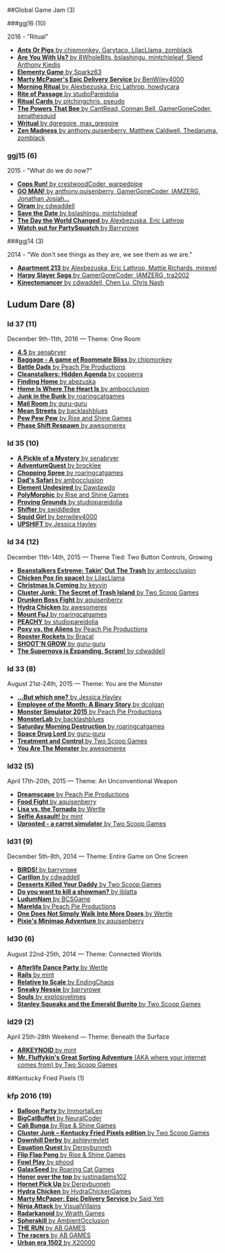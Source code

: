 ##Global Game Jam (3)

###ggj16 (10)

2016 - "Ritual"

* [**Ants Or Pigs** by chipmonkey, Garytaco, LilacLlama, zomblack](http://globalgamejam.org/2016/games/ants-or-pigs)
* [**Are You With Us?** by 8WholeBits, bslashingu, mintchipleaf, Slend Anthony Kiedis](http://globalgamejam.org/2016/games/are-you-us)
* [**Elementy Game** by Sparkz63](http://globalgamejam.org/2016/games/elementy-game)
* [**Marty McPaper's Epic Delivery Service** by BenWiley4000](http://globalgamejam.org/2016/games/marty-mcpapers-epic-delivery-service)
* [**Morning Ritual** by Alexbezuska, Eric Lathrop, howdycara](http://globalgamejam.org/2016/games/morning-ritual-13)
* [**Rite of Passage** by studioPareidolia](http://globalgamejam.org/2016/games/rite-passage-13)
* [**Ritual Cards** by pitchingchris, pseudo](http://globalgamejam.org/2016/games/ritual-cards-0)
* [**The Powers That Bee** by CantRead, Connan Bell, GamerGoneCoder, senathesquid](http://globalgamejam.org/2016/games/powers-bee)
* [**Writual** by dgregoire, max_gregoire](http://globalgamejam.org/2016/games/writual)
* [**Zen Madness** by anthony.quisenberry, Matthew Caldwell, Thedaruma, zomblack](http://globalgamejam.org/2016/games/zen-madness)

### ggj15 (6)

2015 - "What do we do now?"

* [**Cops Run!** by crestwoodCoder, warpedpipe](http://globalgamejam.org/2015/games/cops-run)
* [**GO MAN!** by anthony.quisenberry, GamerGoneCoder, IAMZERG, Jonathan Josiah...](http://globalgamejam.org/2015/games/go-man)
* [**Oiram** by cdwaddell](http://globalgamejam.org/2015/games/oiram)
* [**Save the Date** by bslashingu, mintchipleaf](http://globalgamejam.org/2015/games/save-date)
* [**The Day the World Changed** by Alexbezuska, Eric Lathrop](http://globalgamejam.org/2015/games/day-world-changed)
* [**Watch out for PartySquatch** by Barryrowe](http://globalgamejam.org/2015/games/watch-out-partysquatch)

###ggj14 (3)

2014 - "We don't see things as they are, we see them as we are."

* [**Apartment 213** by Alexbezuska, Eric Lathrop, Mattie Richards, mjrevel](http://globalgamejam.org/2014/games/apartment-213)
* [**Harpy Slayer Saga** by GamerGoneCoder, IAMZERG, tra2002](http://globalgamejam.org/2014/games/harpy-slayer-saga)
* [**Kinectomancer** by cdwaddell, Chen Lu, Chris Nash](http://globalgamejam.org/2014/games/kinectomancer)


## Ludum Dare (8)

### ld 37 (11)

December 9th-11th, 2016 — Theme: One Room

* [**4.5** by senabryer](http://ludumdare.com/compo/ludum-dare-37/?action=preview&uid=90468)
* [**Baggage - A game of Roommate Bliss** by chipmonkey](http://ludumdare.com/compo/ludum-dare-37/?action=preview&uid=63943)
* [**Battle Dads** by Peach Pie Productions](http://ludumdare.com/compo/ludum-dare-37/?action=preview&uid=40673)
* [**Cleanstalkers: Hidden Agenda** by cooperra](http://ludumdare.com/compo/ludum-dare-37/?action=preview&uid=64869)
* [**Finding Home** by abezuska](http://ludumdare.com/compo/ludum-dare-37/?action=preview&uid=34387)
* [**Home Is Where The Heart Is** by ambocclusion](http://ludumdare.com/compo/ludum-dare-37/?action=preview&uid=58187)
* [**Junk in the Bunk** by roaringcatgames](http://ludumdare.com/compo/ludum-dare-37/?action=preview&uid=58120)
* [**Mail Room** by guru-guru](http://ludumdare.com/compo/ludum-dare-37/?action=preview&uid=8310)
* [**Mean Streets** by backlashblues](http://ludumdare.com/compo/ludum-dare-37/?action=preview&uid=57618)
* [**Pew Pew Pew** by Rise and Shine Games](http://ludumdare.com/compo/ludum-dare-37/?action=preview&uid=92205)
* [**Phase Shift Respawn** by awesomerex](http://ludumdare.com/compo/ludum-dare-37/?action=preview&uid=35711)

### ld 35 (10)

* [**A Pickle of a Mystery** by senabryer](http://ludumdare.com/compo/ludum-dare-35/?action=preview&uid=90468)
* [**AdventureQuest** by brocklee](http://ludumdare.com/compo/ludum-dare-35/?action=preview&uid=93281)
* [**Chopping Spree** by roaringcatgames](http://ludumdare.com/compo/ludum-dare-35/?action=preview&uid=58120)
* [**Dad's Safari** by ambocclusion](http://ludumdare.com/compo/ludum-dare-35/?action=preview&uid=58187)
* [**Element Undesired** by Dawdawdo](http://ludumdare.com/compo/ludum-dare-35/?action=preview&uid=91697)
* [**PolyMorphic** by Rise and Shine Games](http://ludumdare.com/compo/ludum-dare-35/?action=preview&uid=92205)
* [**Proving Grounds** by studiopareidolia](http://ludumdare.com/compo/ludum-dare-35/?action=preview&uid=62399)
* [**Shifter** by swiddledee](http://ludumdare.com/compo/ludum-dare-35/?action=preview&uid=55411)
* [**Squid Girl** by benwiley4000](http://ludumdare.com/compo/ludum-dare-35/?action=preview&uid=64674)
* [**UPSHIFT** by Jessica Hayley](http://ludumdare.com/compo/ludum-dare-35/?action=preview&uid=36120)

### ld 34 (12)

December 11th-14th, 2015 — Theme Tied: Two Button Controls, Growing

* [**Beanstalkers Extreme: Takin' Out The Trash** by ambocclusion](http://ludumdare.com/compo/ludum-dare-34/?action=preview&uid=58187)
* [**Chicken Pox (in space)** by LilacLlama](http://ludumdare.com/compo/ludum-dare-34/?action=preview&uid=50731)
* [**Christmas Is Coming** by keyvin](http://ludumdare.com/compo/ludum-dare-34/?action=preview&uid=64895)
* [**Cluster Junk: The Secret of Trash Island** by Two Scoop Games](http://ludumdare.com/compo/ludum-dare-34/?action=preview&uid=37347)
* [**Drunken Boss Fight** by aquisenberry](http://ludumdare.com/compo/ludum-dare-34/?action=preview&uid=36765)
* [**Hydra Chicken** by awesomerex](http://ludumdare.com/compo/ludum-dare-34/?action=preview&uid=35711)
* [**Mount FuJ** by roaringcatgames](http://ludumdare.com/compo/ludum-dare-34/?action=preview&uid=58120)
* [**PEACHY** by studiopareidolia](http://ludumdare.com/compo/ludum-dare-34/?action=preview&uid=62399)
* [**Poxy vs. the Aliens** by Peach Pie Productions](http://ludumdare.com/compo/ludum-dare-34/?action=preview&uid=40673)
* [**Rooster Rockets** by Bracal](http://ludumdare.com/compo/ludum-dare-34/?action=preview&uid=66272)
* [**SHOOT'N GROW** by guru-guru](http://ludumdare.com/compo/ludum-dare-34/?action=preview&uid=8310)
* [**The Supernova is Expanding, Scram!** by cdwaddell](http://ludumdare.com/compo/ludum-dare-34/?action=preview&uid=36440)

### ld 33 (8)

August 21st-24th, 2015 — Theme: You are the Monster

* [**...But which one?** by Jessica Hayley](http://ludumdare.com/compo/ludum-dare-33/?action=preview&uid=36120)
* [**Employee of the Month: A Binary Story** by dcolgan](http://ludumdare.com/compo/ludum-dare-33/?action=preview&uid=2293)
* [**Monster Simulator 2015** by Peach Pie Productions](http://ludumdare.com/compo/ludum-dare-33/?action=preview&uid=40673)
* [**MonsterLab** by backlashblues](http://ludumdare.com/compo/ludum-dare-33/?action=preview&uid=57618)
* [**Saturday Morning Destruction** by roaringcatgames](http://ludumdare.com/compo/ludum-dare-33/?action=preview&uid=58120)
* [**Space Drug Lord** by guru-guru](http://ludumdare.com/compo/ludum-dare-33/?action=preview&uid=8310)
* [**Treatment and Control** by Two Scoop Games](http://ludumdare.com/compo/ludum-dare-33/?action=preview&uid=37347)
* [**You Are The Monster** by awesomerex](http://ludumdare.com/compo/ludum-dare-33/?action=preview&uid=35711)

### ld32 (5)

April 17th-20th, 2015 — Theme: An Unconventional Weapon

* [**Dreamscape** by Peach Pie Productions](http://ludumdare.com/compo/ludum-dare-32/?action=preview&uid=40673)
* [**Food Fight** by aquisenberry](http://ludumdare.com/compo/ludum-dare-32/?action=preview&uid=36765)
* [**Lisa vs. the Tornado** by Wertle](http://ludumdare.com/compo/ludum-dare-32/?action=preview&uid=22452)
* [**Selfie Assault!** by mint](http://ludumdare.com/compo/ludum-dare-32/?action=preview&uid=34790)
* [**Uprooted - a carrot simulator** by Two Scoop Games](http://ludumdare.com/compo/ludum-dare-32/?action=preview&uid=37347)

### ld31 (9)

December 5th-8th, 2014 — Theme: Entire Game on One Screen

* [**BIRDS!** by barryrowe](http://ludumdare.com/compo/ludum-dare-31/?action=preview&uid=34236)
* [**Carillon** by cdwaddell](http://ludumdare.com/compo/ludum-dare-31/?action=preview&uid=36440)
* [**Desserts Killed Your Daddy** by Two Scoop Games](http://ludumdare.com/compo/ludum-dare-31/?action=preview&uid=37347)
* [**Do you want to kill a showman?** by jblatta](http://ludumdare.com/compo/ludum-dare-31/?action=preview&uid=46683)
* [**LudumNam** by BCSGame](http://ludumdare.com/compo/ludum-dare-31/?action=preview&uid=47412)
* [**Marelda** by Peach Pie Productions](http://ludumdare.com/compo/ludum-dare-31/?action=preview&uid=40673)
* [**One Does Not Simply Walk Into More Doors** by Wertle](http://ludumdare.com/compo/ludum-dare-31/?action=preview&uid=22452)
* [**Pixie's Minimap Adventure** by aquisenberry](http://ludumdare.com/compo/ludum-dare-31/?action=preview&uid=36765)

### ld30 (6)

August 22nd-25th, 2014 — Theme: Connected Worlds

* [**Afterlife Dance Party** by Wertle](http://ludumdare.com/compo/ludum-dare-30/?action=preview&uid=22452)
* [**Rails** by mint](http://ludumdare.com/compo/ludum-dare-30/?action=preview&uid=34790)
* [**Relative to Scale** by EndingChaos](http://ludumdare.com/compo/ludum-dare-30/?action=preview&uid=40673)
* [**Sneaky Nessie** by barryrowe](http://ludumdare.com/compo/ludum-dare-30/?action=preview&uid=34236)
* [**Souls** by explosivelimes](http://ludumdare.com/compo/ludum-dare-30/?action=preview&uid=41123)
* [**Stanley Squeaks and the Emerald Burrito** by Two Scoop Games](http://ludumdare.com/compo/ludum-dare-30/?action=preview&uid=37347)

### ld29 (2)

April 25th-28th Weekend — Theme: Beneath the Surface

* [**ARKEYNOID** by mint](http://ludumdare.com/compo/ludum-dare-29/?action=preview&uid=34790)
* [**Mr. Fluffykin's Great Sorting Adventure** (AKA where your internet comes from) by Two Scoop Games](http://ludumdare.com/compo/ludum-dare-29/?action=preview&uid=37347)


##Kentucky Fried Pixels (1)

### kfp 2016 (19)

* [**Balloon Party** by ImmortalLen](https://itch.io/jam/kentucky-fried-pixels/rate/74244)
* [**BigCatBuffet** by NeuralCoder](https://itch.io/jam/kentucky-fried-pixels/rate/73692)
* [**Cali Bunga** by Rise & Shine Games](https://itch.io/jam/kentucky-fried-pixels/rate/74339)
* [**Cluster Junk – Kentucky Fried Pixels edition** by Two Scoop Games](https://itch.io/jam/kentucky-fried-pixels/rate/74329)
* [**Downhill Derby** by ashleyrevlett](https://itch.io/jam/kentucky-fried-pixels/rate/70585)
* [**Equation Quest** by Derpybunneh](https://itch.io/jam/kentucky-fried-pixels/rate/69316)
* [**Flip Flap Pong** by Rise & Shine Games](https://itch.io/jam/kentucky-fried-pixels/rate/70663)
* [**Fowl Play** by phood](https://itch.io/jam/kentucky-fried-pixels/rate/70477)
* [**GalaxSeed** by Roaring Cat Games](https://itch.io/jam/kentucky-fried-pixels/rate/71471)
* [**Honor over the top** by justinadams102](https://itch.io/jam/kentucky-fried-pixels/rate/72835)
* [**Hornet Pick Up** by Derpybunneh](https://itch.io/jam/kentucky-fried-pixels/rate/73747)
* [**Hydra Chicken** by HydraChickenGames](https://itch.io/jam/kentucky-fried-pixels/rate/74332)
* [**Marty McPaper: Epic Delivery Service** by Said Yeti](https://itch.io/jam/kentucky-fried-pixels/rate/74340)
* [**Ninja Attack** by VisualVillains](https://itch.io/jam/kentucky-fried-pixels/rate/74349)
* [**Radarkanoid** by Wraith Games](https://itch.io/jam/kentucky-fried-pixels/rate/74338)
* [**Spherakill** by AmbientOcclusion](https://itch.io/jam/kentucky-fried-pixels/rate/70664)
* [**THE RUN** by AB GAMES](https://itch.io/jam/kentucky-fried-pixels/rate/73265)
* [**The racers** by AB GAMES](https://itch.io/jam/kentucky-fried-pixels/rate/71317)
* [**Urban era 1502** by X20000](https://itch.io/jam/kentucky-fried-pixels/rate/54972)

